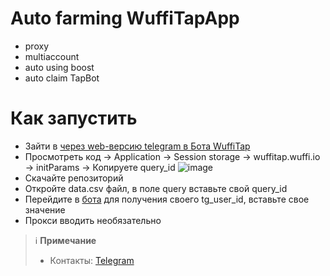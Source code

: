 # Auto farming WuffiTapApp
* proxy
* multiaccount
* auto using boost
* auto claim TapBot

# Как запустить
* Зайти в [через web-версию telegram в Бота WuffiTap](https://t.me/Wuffitap_Bot/wuffitap?startapp=r_668581793)
* Просмотреть код -> Application -> Session storage -> wuffitap.wuffi.io -> initParams -> Копируете query_id
![image](https://github.com/user-attachments/assets/550da4cc-8c4c-4e5a-bba1-01f97849962d)
* Скачайте репозиторий
* Откройте data.csv файл, в поле query вставьте свой query_id
* Перейдите в [бота](https://t.me/userinfobot) для получения своего tg_user_id, вставьте свое значение
* Прокси вводить необязательно


> ℹ️ **Примечание**
> * Контакты: [Telegram](https://t.me/Panunchik)
